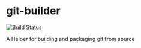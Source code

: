 # git-builder

[![Build Status](https://travis-ci.org/garyellis/git-builder.svg)](https://travis-ci.org/garyellis/git-builder)

A Helper for building and packaging git from source
